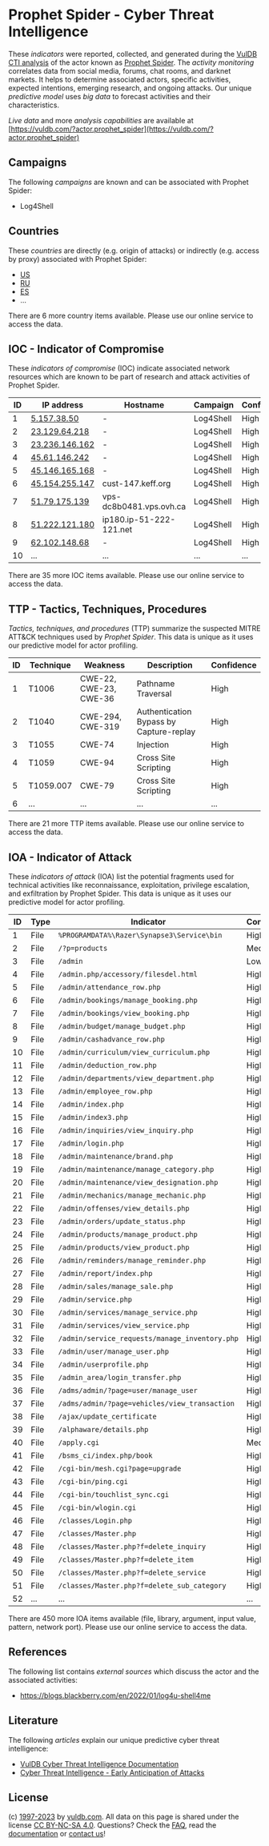 # Prophet Spider - Cyber Threat Intelligence

These _indicators_ were reported, collected, and generated during the [VulDB CTI analysis](https://vuldb.com/?kb.cti) of the actor known as [Prophet Spider](https://vuldb.com/?actor.prophet_spider). The _activity monitoring_ correlates data from social media, forums, chat rooms, and darknet markets. It helps to determine associated actors, specific activities, expected intentions, emerging research, and ongoing attacks. Our unique _predictive model_ uses _big data_ to forecast activities and their characteristics.

_Live data_ and more _analysis capabilities_ are available at [https://vuldb.com/?actor.prophet_spider](https://vuldb.com/?actor.prophet_spider)

## Campaigns

The following _campaigns_ are known and can be associated with Prophet Spider:

* Log4Shell

## Countries

These _countries_ are directly (e.g. origin of attacks) or indirectly (e.g. access by proxy) associated with Prophet Spider:

* [US](https://vuldb.com/?country.us)
* [RU](https://vuldb.com/?country.ru)
* [ES](https://vuldb.com/?country.es)
* ...

There are 6 more country items available. Please use our online service to access the data.

## IOC - Indicator of Compromise

These _indicators of compromise_ (IOC) indicate associated network resources which are known to be part of research and attack activities of Prophet Spider.

ID | IP address | Hostname | Campaign | Confidence
-- | ---------- | -------- | -------- | ----------
1 | [5.157.38.50](https://vuldb.com/?ip.5.157.38.50) | - | Log4Shell | High
2 | [23.129.64.218](https://vuldb.com/?ip.23.129.64.218) | - | Log4Shell | High
3 | [23.236.146.162](https://vuldb.com/?ip.23.236.146.162) | - | Log4Shell | High
4 | [45.61.146.242](https://vuldb.com/?ip.45.61.146.242) | - | Log4Shell | High
5 | [45.146.165.168](https://vuldb.com/?ip.45.146.165.168) | - | Log4Shell | High
6 | [45.154.255.147](https://vuldb.com/?ip.45.154.255.147) | cust-147.keff.org | Log4Shell | High
7 | [51.79.175.139](https://vuldb.com/?ip.51.79.175.139) | vps-dc8b0481.vps.ovh.ca | Log4Shell | High
8 | [51.222.121.180](https://vuldb.com/?ip.51.222.121.180) | ip180.ip-51-222-121.net | Log4Shell | High
9 | [62.102.148.68](https://vuldb.com/?ip.62.102.148.68) | - | Log4Shell | High
10 | ... | ... | ... | ...

There are 35 more IOC items available. Please use our online service to access the data.

## TTP - Tactics, Techniques, Procedures

_Tactics, techniques, and procedures_ (TTP) summarize the suspected MITRE ATT&CK techniques used by _Prophet Spider_. This data is unique as it uses our predictive model for actor profiling.

ID | Technique | Weakness | Description | Confidence
-- | --------- | -------- | ----------- | ----------
1 | T1006 | CWE-22, CWE-23, CWE-36 | Pathname Traversal | High
2 | T1040 | CWE-294, CWE-319 | Authentication Bypass by Capture-replay | High
3 | T1055 | CWE-74 | Injection | High
4 | T1059 | CWE-94 | Cross Site Scripting | High
5 | T1059.007 | CWE-79 | Cross Site Scripting | High
6 | ... | ... | ... | ...

There are 21 more TTP items available. Please use our online service to access the data.

## IOA - Indicator of Attack

These _indicators of attack_ (IOA) list the potential fragments used for technical activities like reconnaissance, exploitation, privilege escalation, and exfiltration by Prophet Spider. This data is unique as it uses our predictive model for actor profiling.

ID | Type | Indicator | Confidence
-- | ---- | --------- | ----------
1 | File | `%PROGRAMDATA%\Razer\Synapse3\Service\bin` | High
2 | File | `/?p=products` | Medium
3 | File | `/admin` | Low
4 | File | `/admin.php/accessory/filesdel.html` | High
5 | File | `/admin/attendance_row.php` | High
6 | File | `/admin/bookings/manage_booking.php` | High
7 | File | `/admin/bookings/view_booking.php` | High
8 | File | `/admin/budget/manage_budget.php` | High
9 | File | `/admin/cashadvance_row.php` | High
10 | File | `/admin/curriculum/view_curriculum.php` | High
11 | File | `/admin/deduction_row.php` | High
12 | File | `/admin/departments/view_department.php` | High
13 | File | `/admin/employee_row.php` | High
14 | File | `/admin/index.php` | High
15 | File | `/admin/index3.php` | High
16 | File | `/admin/inquiries/view_inquiry.php` | High
17 | File | `/admin/login.php` | High
18 | File | `/admin/maintenance/brand.php` | High
19 | File | `/admin/maintenance/manage_category.php` | High
20 | File | `/admin/maintenance/view_designation.php` | High
21 | File | `/admin/mechanics/manage_mechanic.php` | High
22 | File | `/admin/offenses/view_details.php` | High
23 | File | `/admin/orders/update_status.php` | High
24 | File | `/admin/products/manage_product.php` | High
25 | File | `/admin/products/view_product.php` | High
26 | File | `/admin/reminders/manage_reminder.php` | High
27 | File | `/admin/report/index.php` | High
28 | File | `/admin/sales/manage_sale.php` | High
29 | File | `/admin/service.php` | High
30 | File | `/admin/services/manage_service.php` | High
31 | File | `/admin/services/view_service.php` | High
32 | File | `/admin/service_requests/manage_inventory.php` | High
33 | File | `/admin/user/manage_user.php` | High
34 | File | `/admin/userprofile.php` | High
35 | File | `/admin_area/login_transfer.php` | High
36 | File | `/adms/admin/?page=user/manage_user` | High
37 | File | `/adms/admin/?page=vehicles/view_transaction` | High
38 | File | `/ajax/update_certificate` | High
39 | File | `/alphaware/details.php` | High
40 | File | `/apply.cgi` | Medium
41 | File | `/bsms_ci/index.php/book` | High
42 | File | `/cgi-bin/mesh.cgi?page=upgrade` | High
43 | File | `/cgi-bin/ping.cgi` | High
44 | File | `/cgi-bin/touchlist_sync.cgi` | High
45 | File | `/cgi-bin/wlogin.cgi` | High
46 | File | `/classes/Login.php` | High
47 | File | `/classes/Master.php` | High
48 | File | `/classes/Master.php?f=delete_inquiry` | High
49 | File | `/classes/Master.php?f=delete_item` | High
50 | File | `/classes/Master.php?f=delete_service` | High
51 | File | `/classes/Master.php?f=delete_sub_category` | High
52 | ... | ... | ...

There are 450 more IOA items available (file, library, argument, input value, pattern, network port). Please use our online service to access the data.

## References

The following list contains _external sources_ which discuss the actor and the associated activities:

* https://blogs.blackberry.com/en/2022/01/log4u-shell4me

## Literature

The following _articles_ explain our unique predictive cyber threat intelligence:

* [VulDB Cyber Threat Intelligence Documentation](https://vuldb.com/?kb.cti)
* [Cyber Threat Intelligence - Early Anticipation of Attacks](https://www.scip.ch/en/?labs.20201022)

## License

(c) [1997-2023](https://vuldb.com/?kb.changelog) by [vuldb.com](https://vuldb.com/?kb.about). All data on this page is shared under the license [CC BY-NC-SA 4.0](https://creativecommons.org/licenses/by-nc-sa/4.0/). Questions? Check the [FAQ](https://vuldb.com/?kb.faq), read the [documentation](https://vuldb.com/?kb) or [contact us](https://vuldb.com/?contact)!
